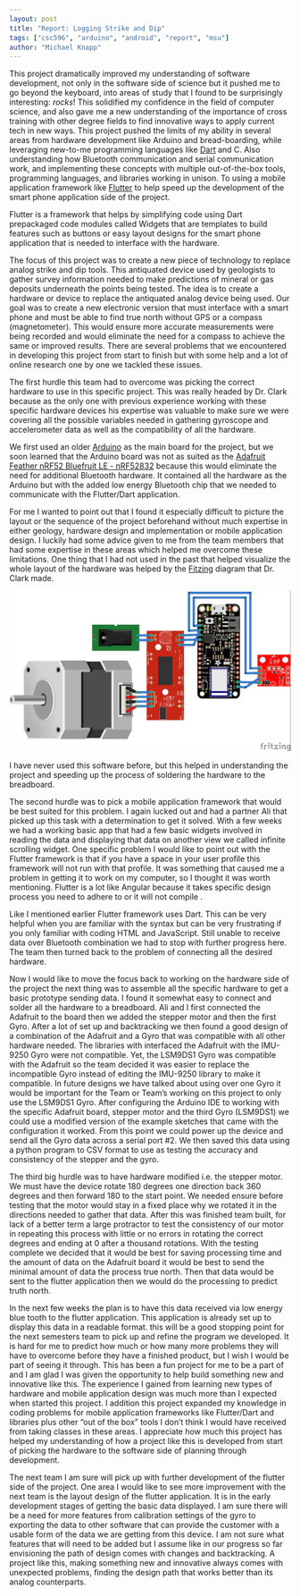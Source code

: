 ```yaml
---
layout: post
title: "Report: Logging Strike and Dip"
tags: ["csc596", "arduino", "android", "report", "msu"]
author: "Michael Knapp"
---
```


This project dramatically improved my understanding of software development, not only in the software side of science but it pushed me to go beyond the keyboard, into areas of study that I found to be surprisingly interesting: *rocks*! This solidified my confidence in the field of computer science, and also gave me a new understanding of the importance of cross training with other degree fields to find innovative ways to apply current tech in new ways. This project pushed the limits of my ability in several areas from hardware development like Arduino and bread-boarding, while leveraging new-to-me programming languages like [Dart](https://www.dartlang.org/) and C. Also understanding how Bluetooth communication and serial communication work, and implementing these concepts with multiple out-of-the-box tools, programming languages, and libraries working in unison. To using a mobile application framework like [Flutter](https://flutter.io/) to help speed up the development of the smart phone application side of the project. 

Flutter is a framework that helps by simplifying code using Dart prepackaged code modules called Widgets that are templates to build features such as buttons or easy layout designs for the smart phone application that is needed to interface with the hardware.

The focus of this project was to create a new piece of technology to replace analog strike and dip tools. This antiquated device used by geologists to gather survey information needed to make predictions of mineral or gas deposits underneath the points being tested. The idea is to create a hardware or device to replace the antiquated analog device being used. Our goal was to create a new electronic version that must interface with a smart phone and must be able to find true north without GPS or a compass (magnetometer). This would ensure more accurate measurements were being recorded and would eliminate the need for a compass to achieve the same or improved results. There are several problems that we encountered in developing this project from start to finish but with some help and a lot of online research one by one we tackled these issues.

The first hurdle this team had to overcome was picking the correct hardware to use in this specific project. This was really headed by Dr. Clark because as the only one with previous experience working with these specific hardware devices his expertise was valuable to make sure we were covering all the possible variables needed in gathering gyroscope and accelerometer data as well as the compatibility of all the hardware.

We first used an older [Arduino](https://www.arduino.cc/) as the main board for the project, but we soon learned that the Arduino board was not as suited as the [Adafruit Feather nRF52 Bluefruit LE - nRF52832](https://www.adafruit.com/product/3406) because this would eliminate the need for additional Bluetooth hardware. It contained all the hardware as the Arduino but with the added low energy Bluetooth chip that we needed to communicate with the Flutter/Dart application.

For me I wanted to point out that I found it especially difficult to picture the layout or the sequence of the project beforehand without much expertise in either geology, hardware design and implementation or mobile application design. I luckily had some advice given to me from the team members that had some expertise in these areas which helped me overcome these limitations. One thing that I had not used in the past that helped visualize the whole layout of the hardware was helped by the [Fitzing](http://fritzing.org/home/) diagram that Dr. Clark made. 

![Breadboard Diagram](/assets/2018-12-18-logging-strike-and-dip/layout-v1_bb.jpg)

I have never used this software before, but this helped in understanding the project and speeding up the process of soldering the hardware to the breadboard.

The second hurdle was to pick a mobile application framework that would be best suited for this problem. I again lucked out and had a partner Ali that picked up this task with a determination to get it solved. With a few weeks we had a working basic app that had a few basic widgets involved in reading the data and displaying that data on another view we called infinite scrolling widget. One specific problem I would like to point out with the Flutter framework is that if you have a space in your user profile this framework will not run with that profile. It was something that caused me a problem in getting it to work on my computer, so I thought it was worth mentioning. Flutter is a lot like Angular because it takes specific design process you need to adhere to or it will not compile . 

Like I mentioned earlier Flutter framework uses Dart. This can be very helpful when you are familiar with the syntax but can be very frustrating if you only familiar with coding HTML and JavaScript. Still unable to receive data over Bluetooth combination we had to stop with further progress here. The team then turned back to the problem of connecting all the desired hardware. 

Now I would like to move the focus back to working on the hardware side of the project the next thing was to assemble all the specific hardware to get a basic prototype sending data. I found it somewhat easy to connect and solder all the hardware to a breadboard. Ali and I first connected the Adafruit to the board then we added the stepper motor and then the first Gyro. After a lot of set up and backtracking we then found a good design of a combination of the Adafruit and a Gyro that was compatible with all other hardware needed. The libraries with interfaced the Adafruit with the IMU-9250 Gyro were not compatible. Yet, the LSM9DS1 Gyro was compatible with the Adafruit so the team decided it was easier to replace the incompatible Gyro instead of editing the IMU-9250 library to make it compatible. In future designs we have talked about using over one Gyro it would be important for the Team or Team’s working on this project to only use the LSM9DS1 Gyro. After configuring the Arduino IDE to working with the specific Adafruit board, stepper motor and the third Gyro (LSM9DS1) we could use a modified version of the example sketches that came with the configuration it worked. From this point we could power up the device and send all the Gyro data across a serial port #2. We then saved this data using a python program to CSV format to use as testing the accuracy and consistency of the stepper and the gyro.

The third big hurdle was to have hardware modified i.e. the stepper motor. We must have the device rotate 180 degrees one direction back 360 degrees and then forward 180 to the start point. We needed ensure before testing that the motor would stay in a fixed place why we rotated it in the directions needed to gather that data. After this was finished team built, for lack of a better term a large protractor to test the consistency of our motor in repeating this process with little or no errors in rotating the correct degrees and ending at 0 after a thousand rotations. With the testing complete we decided that it would be best for saving processing time and the amount of data on the Adafruit board it would be best to send the minimal amount of data the process true north. Then that data would be sent to the flutter application then we would do the processing to predict truth north.

In the next few weeks the plan is to have this data received via low energy blue tooth to the flutter application. This application is already set up to display this data in a readable format. this will be a good stopping point for the next semesters team to pick up and refine the program we developed. It is hard for me to predict how much or how many more problems they will have to overcome before they have a finished product, but I wish I would be part of seeing it through. This has been a fun project for me to be a part of and I am glad I was given the opportunity to help build something new and innovative like this. The experience I gained from learning new types of hardware and mobile application design was much more than I expected when started this project. I addition this project expanded my knowledge in coding problems for mobile application frameworks like Flutter/Dart and libraries plus other “out of the box” tools I don’t think I would have received from taking classes in these areas. I appreciate how much this project has helped my understanding of how a project like this is developed from start of picking the hardware to the software side of planning through development.

The next team I am sure will pick up with further development of the flutter side of the project. One area I would like to see more improvement with the next team is the layout design of the flutter application. It is in the early development stages of getting the basic data displayed. I am sure there will be a need for more features from calibration settings of the gyro to exporting the data to other software that can provide the customer with a usable form of the data we are getting from this device. I am not sure what features that will need to be added but I assume like in our progress so far envisioning the path of design comes with changes and backtracking. A project like this, making something new and innovative always comes with unexpected problems, finding the design path that works better than its analog counterparts. 
